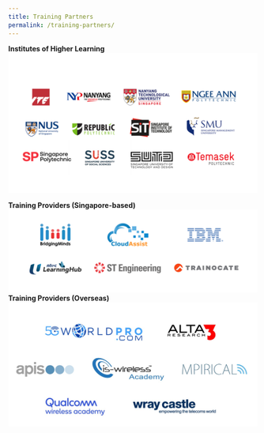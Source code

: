 ```yaml
---
title: Training Partners
permalink: /training-partners/
---
```

**Institutes of Higher Learning**
![Alt text for image on Isomer site](/images/AICAC.png)

**Training Providers (Singapore-based)**
![](/images/banners-and-logos/Tpcac%20Members%20Logos/TPCAC%204-S.png)
**Training Providers (Overseas)**
![Overseas Training Providers Logos](/images/banners-and-logos/Tpcac%20Members%20Logos/overseas%20training%20providers_consolidated_19apr2023.jpg)